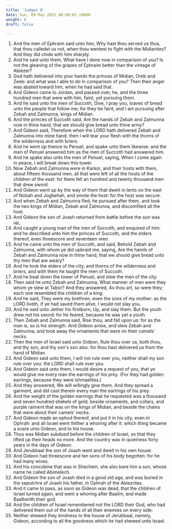 ```yaml
---
title: 'Judges 8'
date: Sun, 09 May 2021 00:00:01 +0000
weight: 8
draft: false
  
---
```


1. And the men of Ephraim said unto him, Why hast thou served us thus, that thou calledst us not, when thou wentest to fight with the Midianites? And they did chide with him sharply.
2. And he said unto them, What have I done now in comparison of you? Is not the gleaning of the grapes of Ephraim better than the vintage of Abiezer?
3. God hath delivered into your hands the princes of Midian, Oreb and Zeeb: and what was I able to do in comparison of you? Then their anger was abated toward him, when he had said that.
4. And Gideon came to Jordan, and passed over, he, and the three hundred men that were with him, faint, yet pursuing them.
5. And he said unto the men of Succoth, Give, I pray you, loaves of bread unto the people that follow me; for they be faint, and I am pursuing after Zebah and Zalmunna, kings of Midian.
6. And the princes of Succoth said, Are the hands of Zebah and Zalmunna now in thine hand, that we should give bread unto thine army?
7. And Gideon said, Therefore when the LORD hath delivered Zebah and Zalmunna into mine hand, then I will tear your flesh with the thorns of the wilderness and with briers.
8. And he went up thence to Penuel, and spake unto them likewise: and the men of Penuel answered him as the men of Succoth had answered him.
9. And he spake also unto the men of Penuel, saying, When I come again in peace, I will break down this tower.
10. Now Zebah and Zalmunna were in Karkor, and their hosts with them, about fifteen thousand men, all that were left of all the hosts of the children of the east: for there fell an hundred and twenty thousand men that drew sword.
11. And Gideon went up by the way of them that dwelt in tents on the east of Nobah and Jogbehah, and smote the host: for the host was secure.
12. And when Zebah and Zalmunna fled, he pursued after them, and took the two kings of Midian, Zebah and Zalmunna, and discomfited all the host.
13. And Gideon the son of Joash returned from battle before the sun was up,
14. And caught a young man of the men of Succoth, and enquired of him: and he described unto him the princes of Succoth, and the elders thereof, even threescore and seventeen men.
15. And he came unto the men of Succoth, and said, Behold Zebah and Zalmunna, with whom ye did upbraid me, saying, Are the hands of Zebah and Zalmunna now in thine hand, that we should give bread unto thy men that are weary?
16. And he took the elders of the city, and thorns of the wilderness and briers, and with them he taught the men of Succoth.
17. And he beat down the tower of Penuel, and slew the men of the city.
18. Then said he unto Zebah and Zalmunna, What manner of men were they whom ye slew at Tabor? And they answered, As thou art, so were they; each one resembled the children of a king.
19. And he said, They were my brethren, even the sons of my mother: as the LORD liveth, if ye had saved them alive, I would not slay you.
20. And he said unto Jether his firstborn, Up, and slay them. But the youth drew not his sword: for he feared, because he was yet a youth.
21. Then Zebah and Zalmunna said, Rise thou, and fall upon us: for as the man is, so is his strength. And Gideon arose, and slew Zebah and Zalmunna, and took away the ornaments that were on their camels' necks.
22. Then the men of Israel said unto Gideon, Rule thou over us, both thou, and thy son, and thy son's son also: for thou hast delivered us from the hand of Midian.
23. And Gideon said unto them, I will not rule over you, neither shall my son rule over you: the LORD shall rule over you.
24. And Gideon said unto them, I would desire a request of you, that ye would give me every man the earrings of his prey. (For they had golden earrings, because they were Ishmaelites.)
25. And they answered, We will willingly give them. And they spread a garment, and did cast therein every man the earrings of his prey.
26. And the weight of the golden earrings that he requested was a thousand and seven hundred shekels of gold; beside ornaments, and collars, and purple raiment that was on the kings of Midian, and beside the chains that were about their camels' necks.
27. And Gideon made an ephod thereof, and put it in his city, even in Ophrah: and all Israel went thither a whoring after it: which thing became a snare unto Gideon, and to his house.
28. Thus was Midian subdued before the children of Israel, so that they lifted up their heads no more. And the country was in quietness forty years in the days of Gideon.
29. And Jerubbaal the son of Joash went and dwelt in his own house.
30. And Gideon had threescore and ten sons of his body begotten: for he had many wives.
31. And his concubine that was in Shechem, she also bare him a son, whose name he called Abimelech.
32. And Gideon the son of Joash died in a good old age, and was buried in the sepulchre of Joash his father, in Ophrah of the Abiezrites.
33. And it came to pass, as soon as Gideon was dead, that the children of Israel turned again, and went a whoring after Baalim, and made Baalberith their god.
34. And the children of Israel remembered not the LORD their God, who had delivered them out of the hands of all their enemies on every side:
35. Neither shewed they kindness to the house of Jerubbaal, namely, Gideon, according to all the goodness which he had shewed unto Israel.
